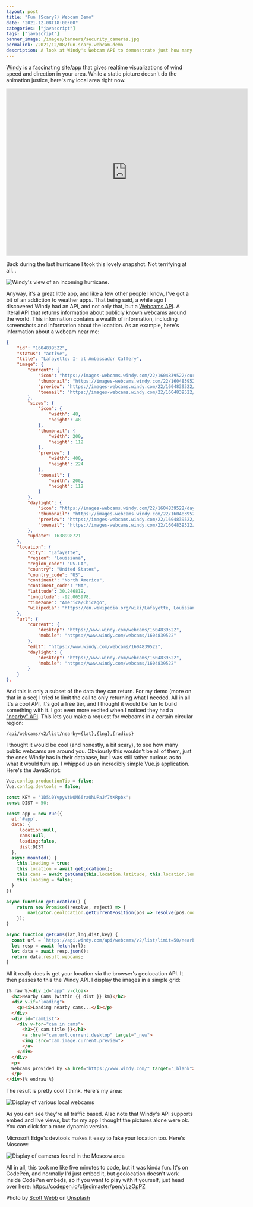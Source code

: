 ```yaml
---
layout: post
title: "Fun (Scary?) Webcam Demo"
date: "2021-12-08T18:00:00"
categories: ["javascript"]
tags: ["javascript"]
banner_image: /images/banners/security_cameras.jpg
permalink: /2021/12/08/fun-scary-webcam-demo
description: A look at Windy's Webcam API to demonstrate just how many cameras are around you
---
```


[Windy](https://www.windy.com/) is a fascinating site/app that gives realtime visualizations of wind speed and direction in your area. While a static picture doesn't do the animation justice, here's my local area right now.

<iframe width="650" height="450" src="https://embed.windy.com/embed2.html?lat=32.073&lon=-91.121&detailLat=32.073&detailLon=-91.121&width=650&height=450&zoom=4&level=surface&overlay=wind&product=ecmwf&menu=&message=&marker=&calendar=now&pressure=&type=map&location=coordinates&detail=&metricWind=default&metricTemp=default&radarRange=-1" frameborder="0"></iframe>

Back during the last hurricane I took this lovely snapshot. Not terrifying at all...

<p>
<img data-src="https://static.raymondcamden.com/images/2021/12/w2.jpg" alt="Windy's view of an incoming hurricane." class="lazyload imgborder imgcenter">
</p>

Anyway, it's a great little app, and like a few other people I know, I've got a bit of an addiction to weather apps. That being said, a while ago I discovered Windy had an API, and not only that, but a [Webcams API](https://api.windy.com/webcams). A literal API that returns information about publicly known webcams around the world. This information contains a wealth of information, including screenshots and information about the location. As an example, here's information about a webcam near me:

```json
{
	"id": "1604839522",
	"status": "active",
	"title": "Lafayette: I- at Ambassador Caffery",
	"image": {
		"current": {
			"icon": "https://images-webcams.windy.com/22/1604839522/current/icon/1604839522.jpg",
			"thumbnail": "https://images-webcams.windy.com/22/1604839522/current/thumbnail/1604839522.jpg",
			"preview": "https://images-webcams.windy.com/22/1604839522/current/preview/1604839522.jpg",
			"toenail": "https://images-webcams.windy.com/22/1604839522/current/thumbnail/1604839522.jpg"
		},
		"sizes": {
			"icon": {
				"width": 48,
				"height": 48
			},
			"thumbnail": {
				"width": 200,
				"height": 112
			},
			"preview": {
				"width": 400,
				"height": 224
			},
			"toenail": {
				"width": 200,
				"height": 112
			}
		},
		"daylight": {
			"icon": "https://images-webcams.windy.com/22/1604839522/daylight/icon/1604839522.jpg",
			"thumbnail": "https://images-webcams.windy.com/22/1604839522/daylight/thumbnail/1604839522.jpg",
			"preview": "https://images-webcams.windy.com/22/1604839522/daylight/preview/1604839522.jpg",
			"toenail": "https://images-webcams.windy.com/22/1604839522/daylight/thumbnail/1604839522.jpg"
		},
		"update": 1638998721
	},
	"location": {
		"city": "Lafayette",
		"region": "Louisiana",
		"region_code": "US.LA",
		"country": "United States",
		"country_code": "US",
		"continent": "North America",
		"continent_code": "NA",
		"latitude": 30.246819,
		"longitude": -92.065978,
		"timezone": "America/Chicago",
		"wikipedia": "https://en.wikipedia.org/wiki/Lafayette, Louisiana"
	},
	"url": {
		"current": {
			"desktop": "https://www.windy.com/webcams/1604839522",
			"mobile": "https://www.windy.com/webcams/1604839522"
		},
		"edit": "https://www.windy.com/webcams/1604839522",
		"daylight": {
			"desktop": "https://www.windy.com/webcams/1604839522",
			"mobile": "https://www.windy.com/webcams/1604839522"
		}
	}
},
```

And this is only a subset of the data they can return. For my demo (more on that in a sec) I tried to limit the call to only returning what I needed. All in all it's a cool API, it's got a free tier, and I thought it would be fun to build something with it. I got even more excited when I noticed they had a ["nearby" API](https://api.windy.com/webcams/docs#/list/nearby). This lets you make a request for webcams in a certain circular region:

	/api/webcams/v2/list/nearby={lat},{lng},{radius}

I thought it would be cool (and honestly, a bit scary), to see how many public webcams are around you. Obviously this wouldn't be all of them, just the ones Windy has in their database, but I was still rather curious as to what it would turn up. I whipped up an incredibly simple Vue.js application. Here's the JavaScript:

```js
Vue.config.productionTip = false;
Vue.config.devtools = false;

const KEY = '1D5i0YvpyVtNQM66raOhUPaJf7tKRpbx';
const DIST = 50;

const app = new Vue({
  el:'#app', 
  data: {
     location:null,
     cams:null,
     loading:false,
     dist:DIST
  },
  async mounted() {
    this.loading = true;
    this.location = await getLocation();
    this.cams = await getCams(this.location.latitude, this.location.longitude, this.dist, KEY);
    this.loading = false;
  }
})

async function getLocation() {
    return new Promise((resolve, reject) => {
        navigator.geolocation.getCurrentPosition(pos => resolve(pos.coords), e => reject(e));
    });
}

async function getCams(lat,lng,dist,key) {
  const url = `https://api.windy.com/api/webcams/v2/list/limit=50/nearby=${lat},${lng},${dist}?key=${key}&show=webcams:location,image,url`;
  let resp = await fetch(url);
  let data = await resp.json();
  return data.result.webcams;
}
```

All it really does is get your location via the browser's geolocation API. It then passes to this the Windy API. I display the images in a simple grid:

```html
{% raw %}<div id="app" v-cloak>
  <h2>Nearby Cams (within {{ dist }} km)</h2>
  <div v-if="loading">
    <p><i>Loading nearby cams...</i></p>
  </div>
  <div id="camList">
    <div v-for="cam in cams">
      <h3>{{ cam.title }}</h3>
      <a :href="cam.url.current.desktop" target="_new">
      <img :src="cam.image.current.preview">
      </a>
    </div>
  </div>
  <p>
  Webcams provided by <a href="https://www.windy.com/" target="_blank">windy.com</a> &mdash; <a href="https://www.windy.com/webcams/add" target="_blank">add a webcam</a>
  </p>
</div>{% endraw %}
```

The result is pretty cool I think. Here's my area:

<p>
<img data-src="https://static.raymondcamden.com/images/2021/12/w3.jpg" alt="Display of various local webcams" class="lazyload imgborder imgcenter">
</p>

As you can see they're all traffic based. Also note that Windy's API supports embed and live views, but for my app I thought the pictures alone were ok. You can click for a more dynamic version. 

Microsoft Edge's devtools makes it easy to fake your location too. Here's Moscow:

<p>
<img data-src="https://static.raymondcamden.com/images/2021/12/w4.jpg" alt="Display of cameras found in the Moscow area" class="lazyload imgborder imgcenter">
</p>

All in all, this took me like five minutes to code, but it was kinda fun. It's on CodePen, and normally I'd just embed it, but geolocation doesn't work inside CodePen embeds, so if you want to play with it yourself, just head over here: <https://codepen.io/cfjedimaster/pen/yLzOpPZ>

Photo by <a href="https://unsplash.com/@scottwebb?utm_source=unsplash&utm_medium=referral&utm_content=creditCopyText">Scott Webb</a> on <a href="https://unsplash.com/s/photos/security-camera?utm_source=unsplash&utm_medium=referral&utm_content=creditCopyText">Unsplash</a>
  